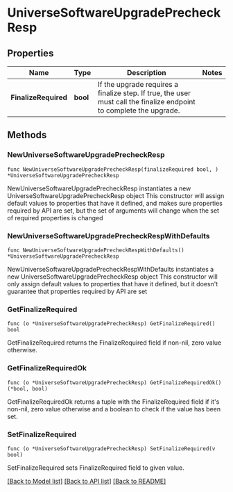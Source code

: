# UniverseSoftwareUpgradePrecheckResp

## Properties

Name | Type | Description | Notes
------------ | ------------- | ------------- | -------------
**FinalizeRequired** | **bool** | If the upgrade requires a finalize step. If true, the user must call the finalize  endpoint to complete the upgrade.  | 

## Methods

### NewUniverseSoftwareUpgradePrecheckResp

`func NewUniverseSoftwareUpgradePrecheckResp(finalizeRequired bool, ) *UniverseSoftwareUpgradePrecheckResp`

NewUniverseSoftwareUpgradePrecheckResp instantiates a new UniverseSoftwareUpgradePrecheckResp object
This constructor will assign default values to properties that have it defined,
and makes sure properties required by API are set, but the set of arguments
will change when the set of required properties is changed

### NewUniverseSoftwareUpgradePrecheckRespWithDefaults

`func NewUniverseSoftwareUpgradePrecheckRespWithDefaults() *UniverseSoftwareUpgradePrecheckResp`

NewUniverseSoftwareUpgradePrecheckRespWithDefaults instantiates a new UniverseSoftwareUpgradePrecheckResp object
This constructor will only assign default values to properties that have it defined,
but it doesn't guarantee that properties required by API are set

### GetFinalizeRequired

`func (o *UniverseSoftwareUpgradePrecheckResp) GetFinalizeRequired() bool`

GetFinalizeRequired returns the FinalizeRequired field if non-nil, zero value otherwise.

### GetFinalizeRequiredOk

`func (o *UniverseSoftwareUpgradePrecheckResp) GetFinalizeRequiredOk() (*bool, bool)`

GetFinalizeRequiredOk returns a tuple with the FinalizeRequired field if it's non-nil, zero value otherwise
and a boolean to check if the value has been set.

### SetFinalizeRequired

`func (o *UniverseSoftwareUpgradePrecheckResp) SetFinalizeRequired(v bool)`

SetFinalizeRequired sets FinalizeRequired field to given value.



[[Back to Model list]](../README.md#documentation-for-models) [[Back to API list]](../README.md#documentation-for-api-endpoints) [[Back to README]](../README.md)


